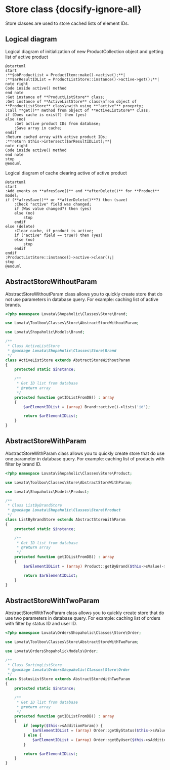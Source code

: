 # Store class {docsify-ignore-all}

Store classes are used to store cached lists of element IDs.

## Logical diagram

Logical diagram of initialization of new ProductCollection object and getting list of active product

```plantuml
@startuml
start
:**$obProductList = ProductItem::make()->active();**|
:**$arResultIDList = ProductListStore::instance()->active->get();**|
note right
Code inside active() method
end note
:Get instance of **ProductListStore** class;
:Get instance of **ActiveListStore** class\nfrom object of **ProductListStore** class\nwith using **"active"** proeprty;
:Call **get()** method from object of **ActiveListStore** class;
if (Does cache is exist?) then (yes)
else (no)
    :Get active product IDs from database;
    :Save array in cache;
endif
:Return cached array with active product IDs;
:**return $this->intersect($arResultIDList);**|
note right
Code inside active() method
end note
stop
@enduml
```

Logical diagram of cache clearing active of active product

```plantuml
@startuml
start
:Add events on **afresSave()** and **afterDelete()** for **Product** model;
if (**afresSave()** or **afterDelete()**?) then (save)
    :Check "active" field was changed;
    if (Was value changed?) then (yes)
    else (no)
        stop
    endif
else (delete)
    :Clear cache, if product is active;
    if ("active" field == true?) then (yes)
    else (no)
        stop
    endif
endif
:ProductListStore::instance()->active->clear();|
stop
@enduml
```

## AbstractStoreWithoutParam

AbstractStoreWithoutParam class allows you to quickly create store that do not use parameters in database query.
For example: caching list of active brands.

```php
<?php namespace Lovata\Shopaholic\Classes\Store\Brand;

use Lovata\Toolbox\Classes\Store\AbstractStoreWithoutParam;

use Lovata\Shopaholic\Models\Brand;

/**
 * Class ActiveListStore
 * @package Lovata\Shopaholic\Classes\Store\Brand
 */
class ActiveListStore extends AbstractStoreWithoutParam
{
    protected static $instance;

    /**
     * Get ID list from database
     * @return array
     */
    protected function getIDListFromDB() : array
    {
        $arElementIDList = (array) Brand::active()->lists('id');

        return $arElementIDList;
    }
}
```

## AbstractStoreWithParam

AbstractStoreWithParam class allows you to quickly create store that do use one parameter in database query.
For example: caching list of products with filter by brand ID.

```php
<?php namespace Lovata\Shopaholic\Classes\Store\Product;

use Lovata\Toolbox\Classes\Store\AbstractStoreWithParam;

use Lovata\Shopaholic\Models\Product;

/**
 * Class ListByBrandStore
 * @package Lovata\Shopaholic\Classes\Store\Product
 */
class ListByBrandStore extends AbstractStoreWithParam
{
    protected static $instance;

    /**
     * Get ID list from database
     * @return array
     */
    protected function getIDListFromDB() : array
    {
        $arElementIDList = (array) Product::getByBrand($this->sValue)->lists('id');

        return $arElementIDList;
    }
}
```

## AbstractStoreWithTwoParam

AbstractStoreWithTwoParam class allows you to quickly create store that do use two parameters in database query.
For example: caching list of orders with filter by status ID and user ID.


```php
<?php namespace Lovata\OrdersShopaholic\Classes\Store\Order;

use Lovata\Toolbox\Classes\Store\AbstractStoreWithTwoParam;

use Lovata\OrdersShopaholic\Models\Order;

/**
 * Class SortingListStore
 * @package Lovata\OrdersShopaholic\Classes\Store\Order
 */
class StatusListStore extends AbstractStoreWithTwoParam
{
    protected static $instance;

    /**
     * Get ID list from database
     * @return array
     */
    protected function getIDListFromDB() : array
    {
        if (empty($this->sAdditionParam)) {
            $arElementIDList = (array) Order::getByStatus($this->sValue)->lists('id');
        } else {
            $arElementIDList = (array) Order::getByUser($this->sAdditionParam)->getByStatus($this->sValue)->lists('id');
        }

        return $arElementIDList;
    }
}
```